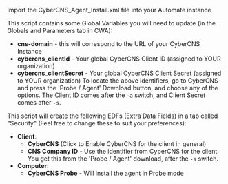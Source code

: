 Import the CyberCNS_Agent_Install.xml file into your Automate instance  

This script contains some Global Variables you will need to update (in the Globals and Parameters tab in CWA):
* **cns-domain** - this will correspond to the URL of your CyberCNS Instance
* **cybercns_clientId** - Your global CyberCNS Client ID (assigned to YOUR organization) 
* **cybercns_clientSecret** - Your global CyberCNS Client Secret (assigned to YOUR organization)
To locate the above identifiers, go to CyberCNS and press the 'Probe / Agent' Download button, and choose any of the options. The Client ID comes after the `-a` switch, and Client Secret comes after `-s`. 

This script will create the following EDFs (Extra Data Fields) in a tab called "Security" (Feel free to change these to suit your preferences):
* **Client**:
  * **CyberCNS** (Click to Enable CyberCNS for the client in general)     
  * **CNS Company ID** - Use the identifier from CyberCNS for the client. You get this from the 'Probe / Agent' download, after the `-s` switch.
* **Computer**: 
  * **CyberCNS Probe** - Will install the agent in Probe mode


